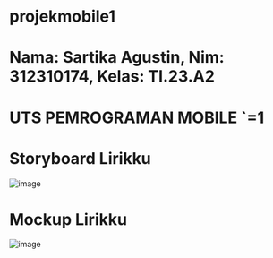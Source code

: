 # projekmobile1
# Nama: Sartika Agustin, Nim: 312310174, Kelas: TI.23.A2
# UTS PEMROGRAMAN MOBILE `=1
# Storyboard Lirikku
![image](https://github.com/user-attachments/assets/0e12cff0-feb1-496f-91bf-9237cd2027ae)
# Mockup Lirikku
![image](https://github.com/user-attachments/assets/71dd5ef2-5c7e-4053-88c7-31b12fceec12)
